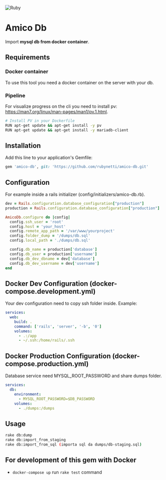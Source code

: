 ![Ruby](https://github.com/rubynetti/amico-db/workflows/Ruby/badge.svg)

# Amico Db

Import **mysql db from docker container**.

## Requirements

### Docker container
To use this tool you need a docker container on the server with your db.

### Pipeline
For visualize progress on the cli you need to install pv: https://man7.org/linux/man-pages/man1/pv.1.html.

```bash
# Install PV in your Dockerfile
RUN apt-get update && apt-get install -y pv
RUN apt-get update && apt-get install -y mariadb-client

```

## Installation

Add this line to your application's Gemfile:

```ruby
gem 'amico-db', git: 'https://github.com/rubynetti/amico-db.git'
```

## Configuration

For example inside a rails initializer (config/initializers/amico-db.rb).

```ruby
dev = Rails.configuration.database_configuration["production"]
production = Rails.configuration.database_configuration["production"]

AmicoDb.configure do |config|
  config.ssh_user = 'root'
  config.host = 'your_host'
  config.remote_app_path = '/var/www/yourproject'
  config.folder_dump = '/dumps/db.sql'
  config.local_path = './dumps/db.sql'

  config.db_name = production['database']
  config.db_user = production['username']
  config.db_dev_dbname = dev['database']
  config.db_dev_username = dev['username']
end

```

## Docker Dev Configuration (docker-compose.development.yml)

Your dev configuration need to copy ssh folder inside.
Example:

```yaml
services:
  web:
    build: .
    command: ['rails', 'server', '-b', '0']
    volumes:
      - .:/app
      - ~/.ssh:/home/rails/.ssh
```

## Docker Production Configuration (docker-compose.production.yml)

Database service need MYSQL_ROOT_PASSWORD and share dumps folder.

```yaml
services:
  db:
    environment:
      - MYSQL_ROOT_PASSWORD=$DB_PASSWORD
    volumes:
      - ./dumps:/dumps
```

## Usage

```bash
rake db:dump
rake db:import_from_staging
rake db:import_from_sql (importa sql da dumps/db-staging.sql)
```

## For development of this gem with Docker

- `docker-compose up` run `rake test` command
